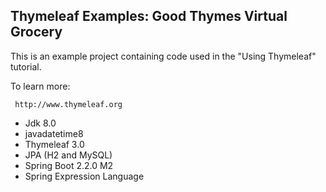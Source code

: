 
Thymeleaf Examples: Good Thymes Virtual Grocery
-----------------------------------------------
 
 This is an example project containing code used in the "Using Thymeleaf" tutorial.
 
 To learn more:
 
     http://www.thymeleaf.org
     
- Jdk 8.0
- javadatetime8
- Thymeleaf 3.0
- JPA (H2 and MySQL)
- Spring Boot 2.2.0 M2
- Spring Expression Language

